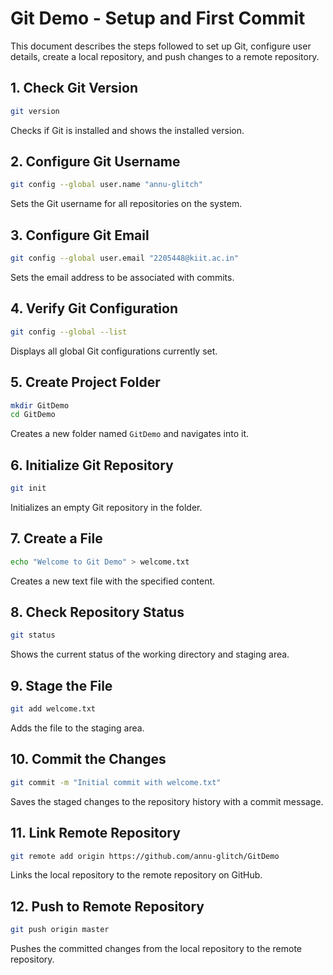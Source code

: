 # Git Demo - Setup and First Commit

This document describes the steps followed to set up Git, configure user details, create a local repository, and push changes to a remote repository.

## 1. Check Git Version
```bash
git version
```
Checks if Git is installed and shows the installed version.

## 2. Configure Git Username
```bash
git config --global user.name "annu-glitch"
```
Sets the Git username for all repositories on the system.

## 3. Configure Git Email
```bash
git config --global user.email "2205448@kiit.ac.in"
```
Sets the email address to be associated with commits.

## 4. Verify Git Configuration
```bash
git config --global --list
```
Displays all global Git configurations currently set.

## 5. Create Project Folder
```bash
mkdir GitDemo
cd GitDemo
```
Creates a new folder named `GitDemo` and navigates into it.

## 6. Initialize Git Repository
```bash
git init
```
Initializes an empty Git repository in the folder.

## 7. Create a File
```bash
echo "Welcome to Git Demo" > welcome.txt
```
Creates a new text file with the specified content.

## 8. Check Repository Status
```bash
git status
```
Shows the current status of the working directory and staging area.

## 9. Stage the File
```bash
git add welcome.txt
```
Adds the file to the staging area.

## 10. Commit the Changes
```bash
git commit -m "Initial commit with welcome.txt"
```
Saves the staged changes to the repository history with a commit message.

## 11. Link Remote Repository
```bash
git remote add origin https://github.com/annu-glitch/GitDemo
```
Links the local repository to the remote repository on GitHub.

## 12. Push to Remote Repository
```bash
git push origin master
```
Pushes the committed changes from the local repository to the remote repository.
